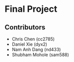 # Final Project

## Contributors

* Chris Chen (cc2785)
* Daniel Xie (dyx2)
* Nam Anh Dang (nd433)
* Shubham Mohole (sam588)